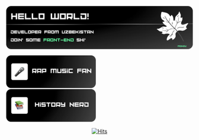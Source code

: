
<img src="/assets/main.png" alt="WELCOME">
<p>
  <img src="/assets/blox-1.png" width=48% alt="EMINEM">
  &nbsp;&nbsp;&nbsp;
  &nbsp;&nbsp;&nbsp;
  <img src="/assets/blox-2.png" width=48% alt="HISTORY">
</p>

<p align="center">
  <a href="https://hits.sh/github.com/monov/">
    <img alt="Hits" src="https://hits.sh/github.com/smnv-shokh.svg?view=today-total&label=Shokhrukh's%20Viewers%20(Today%20%2F%20Total)&color=000000&labelColor=000000&logo=vercel"/>
  </a>
</p>
